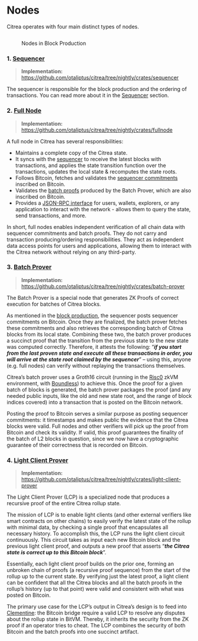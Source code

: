 # Nodes

Citrea operates with four main distinct types of nodes.

<figure><img src="../../../.gitbook/assets/block-cycle.png" alt=""><figcaption><p>Nodes in Block Production</p></figcaption></figure>

### 1. [Sequencer](#sequencer-node)

> **Implementation:** <https://github.com/otaliptus/citrea/tree/nightly/crates/sequencer>

The sequencer is responsible for the block production and the ordering of transactions. You can read more about it in the [Sequencer](./block-production/sequencer.md) section. 

### 2. [Full Node](#full-node)

> **Implementation:** <https://github.com/otaliptus/citrea/tree/nightly/crates/fullnode>

A full node in Citrea has several responsibilities:

- Maintains a complete copy of the Citrea state.
- It syncs with the [sequencer](./block-production/sequencer.md) to receive the latest blocks with transactions, and applies the state transition function over the transactions, updates the local state \& recomputes the state roots.
- Follows Bitcoin, fetches and validates the [sequencer commitments](./block-production/sequencer-commitments.md) inscribed on Bitcoin.
- Validates the [batch proofs](./block-production/batch-proof.md) produced by the Batch Prover, which are also inscribed on Bitcoin.
- Provides a [JSON-RPC interface](/developer-documentation/rpc-documentation/README.md) for users, wallets, explorers, or any application to interact with the network - allows them to query the state, send transactions, and more.

In short, full nodes enables independent verification of all chain data with sequencer commitments and batch proofs. They do not carry and transaction producing/ordering responsibilities. They act as independent data access points for users and applications, allowing them to interact with the Citrea network without relying on any third-party.

### 3. [Batch Prover](#batch-prover)

> **Implementation:** <https://github.com/otaliptus/citrea/tree/nightly/crates/batch-prover>

The Batch Prover is a special node that generates ZK Proofs of correct execution for batches of Citrea blocks. 

As mentioned in the [block production](./block-production/README.md), the sequencer posts sequencer commitments on Bitcoin. Once they are finalized, the batch prover fetches these commitments and also retrieves the corresponding batch of Citrea blocks from its local state. Combining these two, the batch prover produces a succinct proof that the transition from the previous state to the new state was computed correctly. Therefore, it attests the following: “**_if you start from the last proven state and execute all these transactions in order, you will arrive at the state root claimed by the sequencer_**” – using this, anyone (e.g. full nodes) can verify without replaying the transactions themselves. 

Citrea’s batch prover uses a Groth16 circuit (running in the [Risc0](https://risczero.com) zkVM environment, with [Boundless](https://beboundless.xyz)) to achieve this. Once the proof for a given batch of blocks is generated, the batch prover packages the proof (and any needed public inputs, like the old and new state root, and the range of block indices covered) into a transaction that is posted on the Bitcoin network. 

Posting the proof to Bitcoin serves a similar purpose as posting sequencer commitments: it timestamps and makes public the evidence that the Citrea blocks were valid. Full nodes and other verifiers will pick up the proof from Bitcoin and check its validity. If valid, this proof guarantees the finality of the batch of L2 blocks in question, since we now have a cryptographic guarantee of their correctness that is recorded on Bitcoin.

### 4. [Light Client Prover](#light-client-prover)

> **Implementation:** <https://github.com/otaliptus/citrea/tree/nightly/crates/light-client-prover>

The Light Client Prover (LCP) is a specialized node that produces a recursive proof of the entire Citrea rollup state.

The mission of LCP is to enable light clients (and other external verifiers like smart contracts on other chains) to easily verify the latest state of the rollup with minimal data, by checking a single proof that encapsulates all necessary history. To accomplish this, the LCP runs the light client circuit continuously. This circuit takes as input each new Bitcoin block and the previous light client proof, and outputs a new proof that asserts “**_the Citrea state is correct up to this Bitcoin block_**”. 

Essentially, each light client proof builds on the prior one, forming an unbroken chain of proofs (a recursive proof sequence) from the start of the rollup up to the current state. By verifying just the latest proof, a light client can be confident that all the Citrea blocks and all the batch proofs in the rollup’s history (up to that point) were valid and consistent with what was posted on Bitcoin. 

The primary use case for the LCP’s output in Citrea’s design is to feed into [Clementine](https://citrea.xyz/clementine_whitepaper): the Bitcoin bridge require a valid LCP to resolve any disputes about the rollup state in BitVM. Thereby, it inherits the security from the ZK proof if an operator tries to cheat. The LCP combines the security of both Bitcoin and the batch proofs into one succinct artifact.
